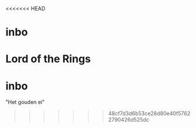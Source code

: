 <<<<<<< HEAD
# inbo
Lord of the Rings  
=======
# inbo  
"Het gouden ei"  
>>>>>>> 48cf7d3d6b53ce28d80e40f57622790426d525dc
